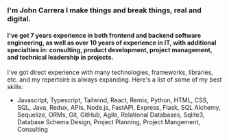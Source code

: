 ### I'm John Carrera I make things and break things, real and digital.

#### I've got 7 years experience in both frontend and backend software engineering, as well as over 10 years of experience in IT, with additional specialties in: consulting, product development, project management, and technical leadership in projects.

I've got direct experience with many technologies, frameworks, libraries, etc. and my repertoire is always expanding. Here's a list of some of my best skills:
- Javascript, Typescript, Tailwind, React, Remix, Python, HTML, CSS, SQL, Java, Redux, APIs, Node.js, FastAPI, Express,
Flask, SQL Alchemy, Sequelize, ORMs, Git, GitHub, Agile, Relational Databases, Sqlite3, Database Schema Design, Project Planning, Project Mangement, Consulting

<!--
**JohnCarrera/johncarrera** is a ✨ _special_ ✨ repository because its `README.md` (this file) appears on your GitHub profile.

Here are some ideas to get you started:

- 🔭 I’m currently working on ...
- 🌱 I’m currently learning ...
- 👯 I’m looking to collaborate on ...
- 🤔 I’m looking for help with ...
- 💬 Ask me about ...
- 📫 How to reach me: ...
- 😄 Pronouns: ...
- ⚡ Fun fact: ...
-->
